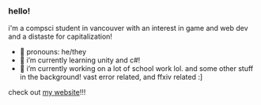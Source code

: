 ### hello!

i'm a compsci student in vancouver with an interest in game and web dev and a distaste for capitalization!

- 🐢 pronouns: he/they
- 🌱 i’m currently learning unity and c#!
- 🔭 i’m currently working on a lot of school work lol. and some other stuff in the background! vast error related, and ffxiv related :]

check out <a href="https://lumens.live/">my website</a>!!!
